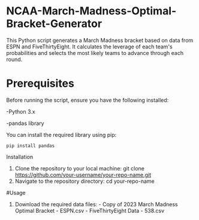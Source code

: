 # NCAA-March-Madness-Optimal-Bracket-Generator

This Python script generates a March Madness bracket based on data from ESPN and FiveThirtyEight. It calculates the leverage of each team's probabilities and selects the most likely teams to advance through each round.

# Prerequisites

Before running the script, ensure you have the following installed:
    
-Python 3.x
    
-pandas library

You can install the required library using pip:

    pip install pandas

Installation
1. Clone the repository to your local machine:
   git clone https://github.com/your-username/your-repo-name.git
2. Navigate to the repository directory:
    cd your-repo-name

#Usage

1. Download the required data files:
       - Copy of 2023 March Madness Optimal Bracket - ESPN.csv
       - FiveThirtyEight Data - 538.csv


